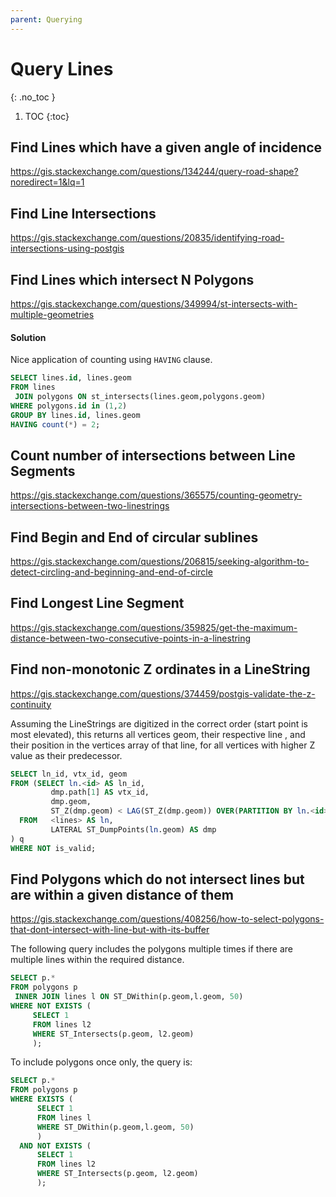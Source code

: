 ```yaml
---
parent: Querying
---
```


# Query Lines
{: .no_toc }

1. TOC
{:toc}


## Find Lines which have a given angle of incidence
https://gis.stackexchange.com/questions/134244/query-road-shape?noredirect=1&lq=1

## Find Line Intersections
https://gis.stackexchange.com/questions/20835/identifying-road-intersections-using-postgis

## Find Lines which intersect N Polygons
https://gis.stackexchange.com/questions/349994/st-intersects-with-multiple-geometries

#### Solution
Nice application of counting using `HAVING` clause.

```sql
SELECT lines.id, lines.geom 
FROM lines
 JOIN polygons ON st_intersects(lines.geom,polygons.geom)
WHERE polygons.id in (1,2)
GROUP BY lines.id, lines.geom 
HAVING count(*) = 2;
```
## Count number of intersections between Line Segments
https://gis.stackexchange.com/questions/365575/counting-geometry-intersections-between-two-linestrings

## Find Begin and End of circular sublines
https://gis.stackexchange.com/questions/206815/seeking-algorithm-to-detect-circling-and-beginning-and-end-of-circle

## Find Longest Line Segment
https://gis.stackexchange.com/questions/359825/get-the-maximum-distance-between-two-consecutive-points-in-a-linestring

## Find non-monotonic Z ordinates in a LineString
https://gis.stackexchange.com/questions/374459/postgis-validate-the-z-continuity

Assuming the LineStrings are digitized in the correct order (start point is most elevated),
this returns all vertices geom, their respective line <id>, and their position in the vertices array of that line, 
for all vertices with higher Z value as their predecessor.
  
```sql
SELECT ln_id, vtx_id, geom
FROM (SELECT ln.<id> AS ln_id,
         dmp.path[1] AS vtx_id,
         dmp.geom,
         ST_Z(dmp.geom) < LAG(ST_Z(dmp.geom)) OVER(PARTITION BY ln.<id> ORDER BY dmp.path[1]) AS is_valid
  FROM   <lines> AS ln,
         LATERAL ST_DumpPoints(ln.geom) AS dmp
) q
WHERE NOT is_valid;
```
## Find Polygons which do not intersect lines but are within a given distance of them
<https://gis.stackexchange.com/questions/408256/how-to-select-polygons-that-dont-intersect-with-line-but-with-its-buffer>

The following query includes the polygons multiple times if there are multiple lines within the required distance.
 ```sql
SELECT p.*
FROM polygons p 
  INNER JOIN lines l ON ST_DWithin(p.geom,l.geom, 50)
WHERE NOT EXISTS (
      SELECT 1
      FROM lines l2 
      WHERE ST_Intersects(p.geom, l2.geom)   
      );
```

To include polygons once only, the query is:
```sql
SELECT p.*
FROM polygons p
WHERE EXISTS (
      SELECT 1
      FROM lines l 
      WHERE ST_DWithin(p.geom,l.geom, 50)  
      )
  AND NOT EXISTS (
      SELECT 1
      FROM lines l2 
      WHERE ST_Intersects(p.geom, l2.geom)   
      );
```
